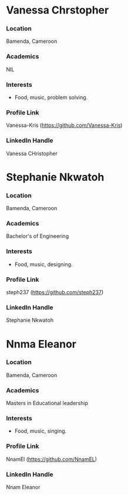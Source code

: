 # Vanessa Chrstopher

### Location

Bamenda, Cameroon

### Academics

NIL

### Interests

- Food, music, problem solving.


### Profile Link

Vanessa-Kris (https://github.com/Vanessa-Kris)

### LinkedIn Handle

Vanessa CHristopher

# Stephanie Nkwatoh

### Location

Bamenda, Cameroon

### Academics

Bachelor's of Engineering

### Interests

- Food, music, designing.


### Profile Link

steph237 (https://github.com/steph237)

### LinkedIn Handle

Stephanie Nkwatoh

# Nnma Eleanor

### Location

Bamenda, Cameroon

### Academics

Masters in Educational leadership

### Interests

- Food, music, singing.


### Profile Link

NnamEl (https://github.com/NnamEL)

### LinkedIn Handle

Nnam Eleanor
